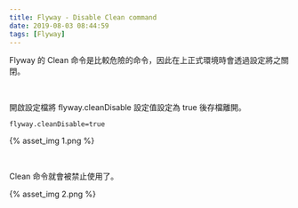 ```yaml
---
title: Flyway - Disable Clean command
date: 2019-08-03 08:44:59
tags: [Flyway]
---
```


Flyway 的 Clean 命令是比較危險的命令，因此在上正式環境時會透過設定將之關閉。  

<!-- More -->

</br>


開啟設定檔將 flyway.cleanDisable 設定值設定為 true 後存檔離開。

    flyway.cleanDisable=true

{% asset_img 1.png %}

</br>


Clean 命令就會被禁止使用了。  

{% asset_img 2.png %}
